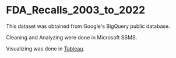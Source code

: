 # FDA_Recalls_2003_to_2022

This dataset was obtained from Google's BigQuery public database.

Cleaning and Analyzing were done in Microsoft SSMS.

Visualizing was done in [Tableau](https://public.tableau.com/views/FDA_16890298646290/Dashboard1?:language=en-US&:display_count=n&:origin=viz_share_link).
